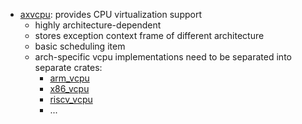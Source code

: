 * [axvcpu](https://github.com/arceos-hypervisor/axvcpu): provides CPU virtualization support
    * highly architecture-dependent
    * stores exception context frame of different architecture
    * basic scheduling item
    * arch-specific vcpu implementations need to be separated into separate crates:
        * [arm_vcpu](https://github.com/arceos-hypervisor/arm_vcpu)
        * [x86_vcpu](https://github.com/arceos-hypervisor/x86_vcpu)
        * [riscv_vcpu](https://github.com/arceos-hypervisor/riscv_vcpu)
        * ...